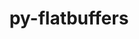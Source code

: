 ---
title: "py-flatbuffers"
layout: cache
categories: [package, develop]
meta: {"versions": ["2.0.7", "23.5.26"], "compilers": ["gcc@=11.3.0", "gcc@=7.3.1"], "oss": ["amzn2", "ubuntu22.04"], "platforms": ["linux"], "targets": ["ivybridge", "x86_64_v3"], "stacks": ["ml-linux-x86_64-cpu", "ml-linux-x86_64-cuda", "ml-linux-x86_64-rocm", "root"], "num_specs": 22, "num_specs_by_stack": {"root": 22, "ml-linux-x86_64-cpu": 6, "ml-linux-x86_64-cuda": 6, "ml-linux-x86_64-rocm": 6}}
spec_details: [{"hash": "on7xfmdss6mu3wfio36nw5k5bdr6pgrf", "compiler": "gcc@=7.3.1", "versions": ["2.0.7"], "os": "amzn2", "platform": "linux", "target": "ivybridge", "variants": ["build_system=python_pip"], "stacks": ["root"], "size": "-", "tarball": "https://binaries.spack.io/develop/build_cache/linux-amzn2-ivybridge/gcc-7.3.1/py-flatbuffers-2.0.7/linux-amzn2-ivybridge-gcc-7.3.1-py-flatbuffers-2.0.7-on7xfmdss6mu3wfio36nw5k5bdr6pgrf.spack"}, {"hash": "xkbmtwd5zxtqnufolojdbwb5jb4px5mf", "compiler": "gcc@=7.3.1", "versions": ["2.0.7"], "os": "amzn2", "platform": "linux", "target": "ivybridge", "variants": ["build_system=python_pip"], "stacks": ["root"], "size": "-", "tarball": "https://binaries.spack.io/develop/build_cache/linux-amzn2-ivybridge/gcc-7.3.1/py-flatbuffers-2.0.7/linux-amzn2-ivybridge-gcc-7.3.1-py-flatbuffers-2.0.7-xkbmtwd5zxtqnufolojdbwb5jb4px5mf.spack"}, {"hash": "p2gi7fl57gn54ymiib2borxz4g34g3h3", "compiler": "gcc@=7.3.1", "versions": ["2.0.7"], "os": "amzn2", "platform": "linux", "target": "ivybridge", "variants": ["build_system=python_pip"], "stacks": ["root"], "size": "-", "tarball": "https://binaries.spack.io/develop/build_cache/linux-amzn2-ivybridge/gcc-7.3.1/py-flatbuffers-2.0.7/linux-amzn2-ivybridge-gcc-7.3.1-py-flatbuffers-2.0.7-p2gi7fl57gn54ymiib2borxz4g34g3h3.spack"}, {"hash": "jlzpv72tbtwaf24rvqxy7xzfizilkmts", "compiler": "gcc@=7.3.1", "versions": ["2.0.7"], "os": "amzn2", "platform": "linux", "target": "x86_64_v3", "variants": [], "stacks": ["root"], "size": "-", "tarball": "https://binaries.spack.io/develop/build_cache/linux-amzn2-x86_64_v3/gcc-7.3.1/py-flatbuffers-2.0.7/linux-amzn2-x86_64_v3-gcc-7.3.1-py-flatbuffers-2.0.7-jlzpv72tbtwaf24rvqxy7xzfizilkmts.spack"}, {"hash": "32nzgbvkbuxkrqcl6cbmv3gp4x37nv6k", "compiler": "gcc@=7.3.1", "versions": ["2.0.7"], "os": "amzn2", "platform": "linux", "target": "x86_64_v3", "variants": ["build_system=python_pip"], "stacks": ["root"], "size": "-", "tarball": "https://binaries.spack.io/develop/build_cache/linux-amzn2-x86_64_v3/gcc-7.3.1/py-flatbuffers-2.0.7/linux-amzn2-x86_64_v3-gcc-7.3.1-py-flatbuffers-2.0.7-32nzgbvkbuxkrqcl6cbmv3gp4x37nv6k.spack"}, {"hash": "xcbcihqfrmurtb3l53onwgmwb4r33vbo", "compiler": "gcc@=7.3.1", "versions": ["2.0.7"], "os": "amzn2", "platform": "linux", "target": "x86_64_v3", "variants": ["build_system=python_pip"], "stacks": ["root"], "size": "-", "tarball": "https://binaries.spack.io/develop/build_cache/linux-amzn2-x86_64_v3/gcc-7.3.1/py-flatbuffers-2.0.7/linux-amzn2-x86_64_v3-gcc-7.3.1-py-flatbuffers-2.0.7-xcbcihqfrmurtb3l53onwgmwb4r33vbo.spack"}, {"hash": "qevxgpi2bz55l5x3rrfjpxpohafd56e5", "compiler": "gcc@=7.3.1", "versions": ["2.0.7"], "os": "amzn2", "platform": "linux", "target": "x86_64_v3", "variants": [], "stacks": ["root"], "size": "-", "tarball": "https://binaries.spack.io/develop/build_cache/linux-amzn2-x86_64_v3/gcc-7.3.1/py-flatbuffers-2.0.7/linux-amzn2-x86_64_v3-gcc-7.3.1-py-flatbuffers-2.0.7-qevxgpi2bz55l5x3rrfjpxpohafd56e5.spack"}, {"hash": "y3w7dpb6pzrdflmf4q2ofsdv3gcwfn5l", "compiler": "gcc@=11.3.0", "versions": ["2.0.7"], "os": "ubuntu22.04", "platform": "linux", "target": "x86_64_v3", "variants": ["build_system=python_pip"], "stacks": ["root"], "size": "-", "tarball": "https://binaries.spack.io/develop/build_cache/linux-ubuntu22.04-x86_64_v3/gcc-11.3.0/py-flatbuffers-2.0.7/linux-ubuntu22.04-x86_64_v3-gcc-11.3.0-py-flatbuffers-2.0.7-y3w7dpb6pzrdflmf4q2ofsdv3gcwfn5l.spack"}, {"hash": "ttoa6jjwk7iznrkwab4kh3fa6s5dr3lt", "compiler": "gcc@=11.3.0", "versions": ["2.0.7"], "os": "ubuntu22.04", "platform": "linux", "target": "x86_64_v3", "variants": ["build_system=python_pip"], "stacks": ["root"], "size": "-", "tarball": "https://binaries.spack.io/develop/build_cache/linux-ubuntu22.04-x86_64_v3/gcc-11.3.0/py-flatbuffers-2.0.7/linux-ubuntu22.04-x86_64_v3-gcc-11.3.0-py-flatbuffers-2.0.7-ttoa6jjwk7iznrkwab4kh3fa6s5dr3lt.spack"}, {"hash": "z3fbbf45qgk4jocyt7wylq3qbhqcc5vs", "compiler": "gcc@=11.3.0", "versions": ["2.0.7"], "os": "ubuntu22.04", "platform": "linux", "target": "x86_64_v3", "variants": ["build_system=python_pip"], "stacks": ["root"], "size": "-", "tarball": "https://binaries.spack.io/develop/build_cache/linux-ubuntu22.04-x86_64_v3/gcc-11.3.0/py-flatbuffers-2.0.7/linux-ubuntu22.04-x86_64_v3-gcc-11.3.0-py-flatbuffers-2.0.7-z3fbbf45qgk4jocyt7wylq3qbhqcc5vs.spack"}, {"hash": "jriz4mr7i5zolgwkgakc5eyy35uxkcfa", "compiler": "gcc@=11.3.0", "versions": ["23.5.26"], "os": "ubuntu22.04", "platform": "linux", "target": "x86_64_v3", "variants": ["build_system=python_pip"], "stacks": ["ml-linux-x86_64-cpu", "root", "ml-linux-x86_64-cuda", "ml-linux-x86_64-rocm"], "size": "-", "tarball": "https://binaries.spack.io/develop/build_cache/linux-ubuntu22.04-x86_64_v3/gcc-11.3.0/py-flatbuffers-23.5.26/linux-ubuntu22.04-x86_64_v3-gcc-11.3.0-py-flatbuffers-23.5.26-jriz4mr7i5zolgwkgakc5eyy35uxkcfa.spack"}, {"hash": "3q2x4x5tillh4db6tlcrk3q5fru4z2co", "compiler": "gcc@=11.3.0", "versions": ["23.5.26"], "os": "ubuntu22.04", "platform": "linux", "target": "x86_64_v3", "variants": ["build_system=python_pip"], "stacks": ["ml-linux-x86_64-cpu", "root", "ml-linux-x86_64-cuda", "ml-linux-x86_64-rocm"], "size": "-", "tarball": "https://binaries.spack.io/develop/build_cache/linux-ubuntu22.04-x86_64_v3/gcc-11.3.0/py-flatbuffers-23.5.26/linux-ubuntu22.04-x86_64_v3-gcc-11.3.0-py-flatbuffers-23.5.26-3q2x4x5tillh4db6tlcrk3q5fru4z2co.spack"}, {"hash": "uylosbotjcjs6bxgrkozisrcl2zcydkj", "compiler": "gcc@=11.3.0", "versions": ["2.0.7"], "os": "ubuntu22.04", "platform": "linux", "target": "x86_64_v3", "variants": ["build_system=python_pip"], "stacks": ["root"], "size": "-", "tarball": "https://binaries.spack.io/develop/build_cache/linux-ubuntu22.04-x86_64_v3/gcc-11.3.0/py-flatbuffers-2.0.7/linux-ubuntu22.04-x86_64_v3-gcc-11.3.0-py-flatbuffers-2.0.7-uylosbotjcjs6bxgrkozisrcl2zcydkj.spack"}, {"hash": "xmv7jvhdsqhimzom76jmfoxfgnnia5hm", "compiler": "gcc@=11.3.0", "versions": ["2.0.7"], "os": "ubuntu22.04", "platform": "linux", "target": "x86_64_v3", "variants": ["build_system=python_pip"], "stacks": ["root"], "size": "-", "tarball": "https://binaries.spack.io/develop/build_cache/linux-ubuntu22.04-x86_64_v3/gcc-11.3.0/py-flatbuffers-2.0.7/linux-ubuntu22.04-x86_64_v3-gcc-11.3.0-py-flatbuffers-2.0.7-xmv7jvhdsqhimzom76jmfoxfgnnia5hm.spack"}, {"hash": "dj7u64yqv6iwwqnenj6dlbxkqghovjej", "compiler": "gcc@=11.3.0", "versions": ["23.5.26"], "os": "ubuntu22.04", "platform": "linux", "target": "x86_64_v3", "variants": ["build_system=python_pip"], "stacks": ["root"], "size": "-", "tarball": "https://binaries.spack.io/develop/build_cache/linux-ubuntu22.04-x86_64_v3/gcc-11.3.0/py-flatbuffers-23.5.26/linux-ubuntu22.04-x86_64_v3-gcc-11.3.0-py-flatbuffers-23.5.26-dj7u64yqv6iwwqnenj6dlbxkqghovjej.spack"}, {"hash": "qrugclhtuqbktje2s2welif6b73gsa4n", "compiler": "gcc@=11.3.0", "versions": ["23.5.26"], "os": "ubuntu22.04", "platform": "linux", "target": "x86_64_v3", "variants": ["build_system=python_pip"], "stacks": ["root"], "size": "-", "tarball": "https://binaries.spack.io/develop/build_cache/linux-ubuntu22.04-x86_64_v3/gcc-11.3.0/py-flatbuffers-23.5.26/linux-ubuntu22.04-x86_64_v3-gcc-11.3.0-py-flatbuffers-23.5.26-qrugclhtuqbktje2s2welif6b73gsa4n.spack"}, {"hash": "bjpierug4rk7ridnivzmbngqo6ngcnjn", "compiler": "gcc@=11.3.0", "versions": ["2.0.7"], "os": "ubuntu22.04", "platform": "linux", "target": "x86_64_v3", "variants": ["build_system=python_pip"], "stacks": ["root"], "size": "-", "tarball": "https://binaries.spack.io/develop/build_cache/linux-ubuntu22.04-x86_64_v3/gcc-11.3.0/py-flatbuffers-2.0.7/linux-ubuntu22.04-x86_64_v3-gcc-11.3.0-py-flatbuffers-2.0.7-bjpierug4rk7ridnivzmbngqo6ngcnjn.spack"}, {"hash": "gtuyv2bqdf22oczoypcjjnvrazjclhzi", "compiler": "gcc@=11.3.0", "versions": ["23.5.26"], "os": "ubuntu22.04", "platform": "linux", "target": "x86_64_v3", "variants": ["build_system=python_pip"], "stacks": ["ml-linux-x86_64-cpu", "root", "ml-linux-x86_64-cuda", "ml-linux-x86_64-rocm"], "size": "-", "tarball": "https://binaries.spack.io/develop/build_cache/linux-ubuntu22.04-x86_64_v3/gcc-11.3.0/py-flatbuffers-23.5.26/linux-ubuntu22.04-x86_64_v3-gcc-11.3.0-py-flatbuffers-23.5.26-gtuyv2bqdf22oczoypcjjnvrazjclhzi.spack"}, {"hash": "vy2esg5jg5ix65npasu3z6e33ovysnqm", "compiler": "gcc@=11.3.0", "versions": ["23.5.26"], "os": "ubuntu22.04", "platform": "linux", "target": "x86_64_v3", "variants": ["build_system=python_pip"], "stacks": ["root"], "size": "-", "tarball": "https://binaries.spack.io/develop/build_cache/linux-ubuntu22.04-x86_64_v3/gcc-11.3.0/py-flatbuffers-23.5.26/linux-ubuntu22.04-x86_64_v3-gcc-11.3.0-py-flatbuffers-23.5.26-vy2esg5jg5ix65npasu3z6e33ovysnqm.spack"}, {"hash": "7vaassomata5vr7mdrq6sgzsblmroufa", "compiler": "gcc@=11.3.0", "versions": ["23.5.26"], "os": "ubuntu22.04", "platform": "linux", "target": "x86_64_v3", "variants": ["build_system=python_pip"], "stacks": ["ml-linux-x86_64-cpu", "root", "ml-linux-x86_64-cuda", "ml-linux-x86_64-rocm"], "size": "-", "tarball": "https://binaries.spack.io/develop/build_cache/linux-ubuntu22.04-x86_64_v3/gcc-11.3.0/py-flatbuffers-23.5.26/linux-ubuntu22.04-x86_64_v3-gcc-11.3.0-py-flatbuffers-23.5.26-7vaassomata5vr7mdrq6sgzsblmroufa.spack"}, {"hash": "ldwbtyeiegjpbez6dovdrmakpm357cpj", "compiler": "gcc@=11.3.0", "versions": ["23.5.26"], "os": "ubuntu22.04", "platform": "linux", "target": "x86_64_v3", "variants": ["build_system=python_pip"], "stacks": ["ml-linux-x86_64-cpu", "root", "ml-linux-x86_64-cuda", "ml-linux-x86_64-rocm"], "size": "-", "tarball": "https://binaries.spack.io/develop/build_cache/linux-ubuntu22.04-x86_64_v3/gcc-11.3.0/py-flatbuffers-23.5.26/linux-ubuntu22.04-x86_64_v3-gcc-11.3.0-py-flatbuffers-23.5.26-ldwbtyeiegjpbez6dovdrmakpm357cpj.spack"}, {"hash": "m76xibq3etdpenu3bbt5mlj4bcfuhlhl", "compiler": "gcc@=11.3.0", "versions": ["23.5.26"], "os": "ubuntu22.04", "platform": "linux", "target": "x86_64_v3", "variants": ["build_system=python_pip"], "stacks": ["ml-linux-x86_64-cpu", "root", "ml-linux-x86_64-cuda", "ml-linux-x86_64-rocm"], "size": "-", "tarball": "https://binaries.spack.io/develop/build_cache/linux-ubuntu22.04-x86_64_v3/gcc-11.3.0/py-flatbuffers-23.5.26/linux-ubuntu22.04-x86_64_v3-gcc-11.3.0-py-flatbuffers-23.5.26-m76xibq3etdpenu3bbt5mlj4bcfuhlhl.spack"}]
---